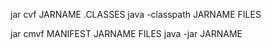 jar cvf JARNAME .CLASSES
java -classpath JARNAME FILES

jar cmvf MANIFEST JARNAME FILES
java -jar JARNAME
